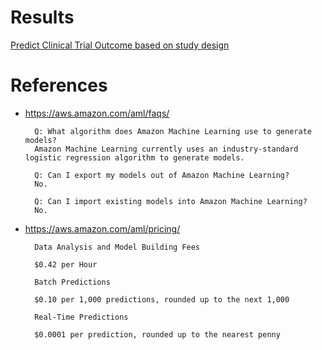 # Results
[Predict Clinical Trial Outcome based on study design](screenshots/VaidhyaMegha-ML-1-v1.jpg)

# References
- https://aws.amazon.com/aml/faqs/
    

        Q: What algorithm does Amazon Machine Learning use to generate models?
        Amazon Machine Learning currently uses an industry-standard logistic regression algorithm to generate models.

        Q: Can I export my models out of Amazon Machine Learning?
        No.
         
        Q: Can I import existing models into Amazon Machine Learning?
        No.
- https://aws.amazon.com/aml/pricing/

        
        Data Analysis and Model Building Fees
        
        $0.42 per Hour
        
        Batch Predictions
        
        $0.10 per 1,000 predictions, rounded up to the next 1,000
        
        Real-Time Predictions
        
        $0.0001 per prediction, rounded up to the nearest penny
        
